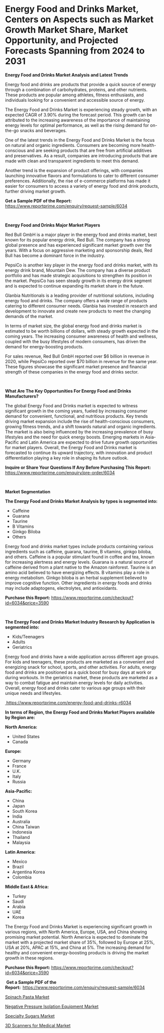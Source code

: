 <p><h1>Energy Food and Drinks Market, Centers on Aspects such as Market Growth Market Share, Market Opportunity, and Projected Forecasts Spanning from 2024 to 2031</h1></p><p><strong>Energy Food and Drinks Market Analysis and Latest Trends</strong></p>
<p><p>Energy food and drinks are products that provide a quick source of energy through a combination of carbohydrates, proteins, and other nutrients. These products are popular among athletes, fitness enthusiasts, and individuals looking for a convenient and accessible source of energy.</p><p>The Energy Food and Drinks Market is experiencing steady growth, with an expected CAGR of 3.90% during the forecast period. This growth can be attributed to the increasing awareness of the importance of maintaining energy levels for optimal performance, as well as the rising demand for on-the-go snacks and beverages.</p><p>One of the latest trends in the Energy Food and Drinks Market is the focus on natural and organic ingredients. Consumers are becoming more health-conscious and are seeking products that are free from artificial additives and preservatives. As a result, companies are introducing products that are made with clean and transparent ingredients to meet this demand.</p><p>Another trend is the expansion of product offerings, with companies launching innovative flavors and formulations to cater to different consumer preferences. Additionally, the rise of e-commerce platforms has made it easier for consumers to access a variety of energy food and drink products, further driving market growth.</p></p>
<p><strong>Get a Sample PDF of the Report:&nbsp;</strong> <a href="https://www.reportprime.com/enquiry/request-sample/6034">https://www.reportprime.com/enquiry/request-sample/6034</a></p>
<p>&nbsp;</p>
<p><strong>Energy Food and Drinks Major Market Players</strong></p>
<p><p>Red Bull GmbH is a major player in the energy food and drinks market, best known for its popular energy drink, Red Bull. The company has a strong global presence and has experienced significant market growth over the years. With a focus on aggressive marketing and sponsorship deals, Red Bull has become a dominant force in the industry.</p><p>PepsiCo is another key player in the energy food and drinks market, with its energy drink brand, Mountain Dew. The company has a diverse product portfolio and has made strategic acquisitions to strengthen its position in the market. PepsiCo has seen steady growth in its energy drink segment and is expected to continue expanding its market share in the future.</p><p>Glanbia Nutritionals is a leading provider of nutritional solutions, including energy food and drinks. The company offers a wide range of products catering to different consumer needs. Glanbia has invested in research and development to innovate and create new products to meet the changing demands of the market.</p><p>In terms of market size, the global energy food and drinks market is estimated to be worth billions of dollars, with steady growth expected in the coming years. The increasing consumer awareness of health and wellness, coupled with the busy lifestyles of modern consumers, has driven the demand for energy-boosting products.</p><p>For sales revenue, Red Bull GmbH reported over $6 billion in revenue in 2020, while PepsiCo reported over $70 billion in revenue for the same year. These figures showcase the significant market presence and financial strength of these companies in the energy food and drinks sector.</p></p>
<p>&nbsp;</p>
<p><strong>What Are The Key Opportunities For Energy Food and Drinks Manufacturers?</strong></p>
<p><p>The global Energy Food and Drinks market is expected to witness significant growth in the coming years, fueled by increasing consumer demand for convenient, functional, and nutritious products. Key trends driving market expansion include the rise of health-conscious consumers, growing fitness trends, and a shift towards natural and organic ingredients. The market is also being influenced by the increasing prevalence of busy lifestyles and the need for quick energy boosts. Emerging markets in Asia-Pacific and Latin America are expected to drive future growth opportunities for market players. Overall, the Energy Food and Drinks market is forecasted to continue its upward trajectory, with innovation and product differentiation playing a key role in shaping its future outlook.</p></p>
<p><strong>Inquire or Share Your Questions If Any Before Purchasing This Report:</strong> <a href="https://www.reportprime.com/enquiry/pre-order/6034">https://www.reportprime.com/enquiry/pre-order/6034</a></p>
<p>&nbsp;</p>
<p><strong>Market Segmentation</strong></p>
<p><strong>The Energy Food and Drinks Market Analysis by types is segmented into:</strong></p>
<p><ul><li>Caffeine</li><li>Guarana</li><li>Taurine</li><li>B Vitamins</li><li>Ginkgo Biloba</li><li>Others</li></ul></p>
<p><p>Energy food and drinks market types include products containing various ingredients such as caffeine, guarana, taurine, B vitamins, ginkgo biloba, and others. Caffeine is a popular stimulant found in coffee and tea, known for increasing alertness and energy levels. Guarana is a natural source of caffeine derived from a plant native to the Amazon rainforest. Taurine is an amino acid believed to have energizing effects. B vitamins play a role in energy metabolism. Ginkgo biloba is an herbal supplement believed to improve cognitive function. Other ingredients in energy foods and drinks may include adaptogens, electrolytes, and antioxidants.</p></p>
<p><strong>Purchase this Report:&nbsp;</strong><a href="https://www.reportprime.com/checkout?id=6034&price=3590">https://www.reportprime.com/checkout?id=6034&price=3590</a></p>
<p>&nbsp;</p>
<p><strong>The Energy Food and Drinks Market Industry Research by Application is segmented into:</strong></p>
<p><ul><li>Kids/Teenagers</li><li>Adults</li><li>Geriatrics</li></ul></p>
<p><p>Energy food and drinks have a wide application across different age groups. For kids and teenagers, these products are marketed as a convenient and energizing snack for school, sports, and other activities. For adults, energy food and drinks are positioned as a quick boost for busy days at work or during workouts. In the geriatrics market, these products are marketed as a way to combat fatigue and maintain energy levels for daily activities. Overall, energy food and drinks cater to various age groups with their unique needs and lifestyles.</p></p>
<p><a href="https://www.reportprime.com/energy-food-and-drinks-r6034">&nbsp;https://www.reportprime.com/energy-food-and-drinks-r6034</a></p>
<p><strong>In terms of Region, the Energy Food and Drinks Market Players available by Region are:</strong></p>
<p>
    <p> <strong> North America: </strong>
        <ul>
            <li>United States</li>
            <li>Canada</li>
        </ul>
        </p> 
    <p> <strong> Europe: </strong>
        <ul>
            <li>Germany</li>
            <li>France</li>
            <li>U.K.</li>
            <li>Italy</li>
            <li>Russia</li>
        </ul>
        </p> 
    <p> <strong> Asia-Pacific: </strong>
        <ul>
            <li>China</li>
            <li>Japan</li>
            <li>South Korea</li>
            <li>India</li>
            <li>Australia</li>
            <li>China Taiwan</li>
            <li>Indonesia</li>
            <li>Thailand</li>
            <li>Malaysia</li>
        </ul>
        </p> 
    <p> <strong> Latin America: </strong>
        <ul>
            <li>Mexico</li>
            <li>Brazil</li>
            <li>Argentina Korea</li>
            <li>Colombia</li>
        </ul>
        </p> 
    <p> <strong> Middle East & Africa: </strong>
        <ul>
            <li>Turkey</li>
            <li>Saudi</li>
            <li>Arabia</li>
            <li>UAE</li>
            <li>Korea</li>
        </ul>
    </p>
    </p>
<p><p>The Energy Food and Drinks Market is experiencing significant growth in various regions, with North America, Europe, USA, and China showing promising market potential. North America is expected to dominate the market with a projected market share of 35%, followed by Europe at 25%, USA at 20%, APAC at 15%, and China at 5%. The increasing demand for healthy and convenient energy-boosting products is driving the market growth in these regions.</p></p>
<p><strong>Purchase this Report: </strong><a href="https://www.reportprime.com/checkout?id=6034&price=3590">https://www.reportprime.com/checkout?id=6034&price=3590</a></p>
<p>&nbsp;<strong>Get a Sample PDF of the Report:&nbsp;&nbsp;</strong><a href="https://www.reportprime.com/enquiry/request-sample/6034">https://www.reportprime.com/enquiry/request-sample/6034</a></p>
<p><strong></strong></p>
<p><p><a href="https://github.com/dancokkoe288/Market-Research-Report-List-1/blob/main/spinach-pasta-market.md">Spinach Pasta Market</a></p><p><a href="https://issuu.com/reportprime-2/docs/negative-pressure-isolation-equipment-market-size-">Negative Pressure Isolation Equipment Market</a></p><p><a href="https://github.com/kumertitash/Market-Research-Report-List-1/blob/main/specialty-sugars-market.md">Specialty Sugars Market</a></p><p><a href="https://issuu.com/reportprime-2/docs/3d-scanners-for-medical-market-size-2030.pptx">3D Scanners for Medical Market</a></p></p>